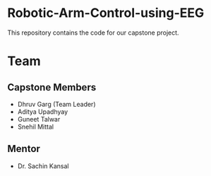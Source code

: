 # Robotic-Arm-Control-using-EEG
This repository contains the code for our capstone project.

# Team

## Capstone Members
- Dhruv Garg (Team Leader)
- Aditya Upadhyay
- Guneet Talwar
- Snehil Mittal

## Mentor
- Dr. Sachin Kansal
